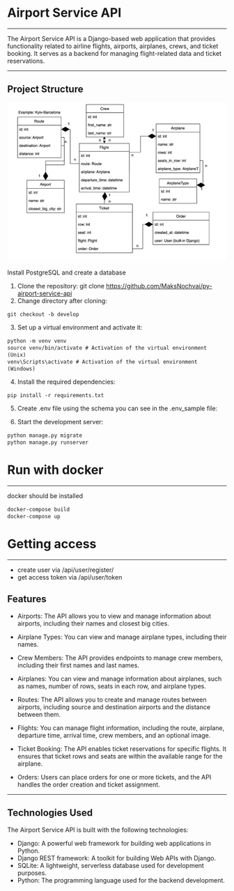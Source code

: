 # Airport Service API

-----------------------------------

The Airport Service API is a Django-based web application that provides functionality related to airline flights, airports, airplanes, crews, and ticket booking. It serves as a backend for managing flight-related data and ticket reservations.

----

## Project Structure

![img.png](img.png)

Install PostgreSQL and create a database

1. Clone the repository:
git clone https://github.com/MaksNochvai/py-airport-service-api
2. Change directory after cloning:
```
git checkout -b develop
```
3. Set up a virtual environment and activate it:
```
python -m venv venv
source venv/bin/activate # Activation of the virtual environment (Unix)
venv\Scripts\activate # Activation of the virtual environment (Windows)
```
4. Install the required dependencies:
```
pip install -r requirements.txt
```
5. Create .env file using the schema you can see in the .env_sample file:

6. Start the development server:
```
python manage.py migrate
python manage.py runserver
```
# Run with docker

-----------------------------------
docker should be installed
```
docker-compose build
docker-compose up
```
# Getting access

------------------------------------
- create user via /api/user/register/
- get access token via /api/user/token

## Features
- Airports: The API allows you to view and manage information about airports, including their names and closest big cities.

- Airplane Types: You can view and manage airplane types, including their names.

- Crew Members: The API provides endpoints to manage crew members, including their first names and last names.

- Airplanes: You can view and manage information about airplanes, such as names, number of rows, seats in each row, and airplane types.

- Routes: The API allows you to create and manage routes between airports, including source and destination airports and the distance between them.

- Flights: You can manage flight information, including the route, airplane, departure time, arrival time, crew members, and an optional image.

- Ticket Booking: The API enables ticket reservations for specific flights. It ensures that ticket rows and seats are within the available range for the airplane.

- Orders: Users can place orders for one or more tickets, and the API handles the order creation and ticket assignment.

------
## Technologies Used
The Airport Service API is built with the following technologies:

- Django: A powerful web framework for building web applications in Python.
- Django REST framework: A toolkit for building Web APIs with Django.
- SQLite: A lightweight, serverless database used for development purposes.
- Python: The programming language used for the backend development.
